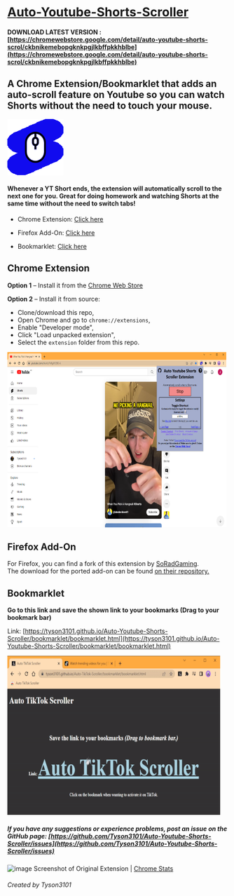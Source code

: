 # [Auto-Youtube-Shorts-Scroller](https://github.com/Tyson3101/Auto-Youtube-Shorts-Scroller)

#### DOWNLOAD LATEST VERSION : [https://chromewebstore.google.com/detail/auto-youtube-shorts-scrol/ckbnikemebopgknkpgjlkbffpkkhblbe](https://chromewebstore.google.com/detail/auto-youtube-shorts-scrol/ckbnikemebopgknkpgjlkbffpkkhblbe)

## A Chrome Extension/Bookmarklet that adds an auto-scroll feature on Youtube so you can watch Shorts without the need to touch your mouse.

<img src="./extension/img/autoYTScrollerIcon128.png"/>

#### Whenever a YT Short ends, the extension will automatically scroll to the next one for you. Great for doing homework and watching Shorts at the same time without the need to switch tabs!

- Chrome Extension: [Click here](./README.md#chrome-extension)

- Firefox Add-On: [Click here](./README.md#firefox-add-on)

- Bookmarklet: [Click here](./README.md#bookmarklet)

## Chrome Extension

**Option 1** – Install it from the [Chrome Web Store](https://chrome.google.com/webstore/detail/ckbnikemebopgknkpgjlkbffpkkhblbe)

**Option 2** – Install it from source:

- Clone/download this repo,
- Open Chrome and go to `chrome://extensions`,
- Enable "Developer mode",
- Click "Load unpacked extension",
- Select the `extension` folder from this repo.

<img src="./images/ScreenshotGoogleExtensionYoutube.png" width="500" height="400" />

## Firefox Add-On

For Firefox, you can find a fork of this extension by [SoRadGaming](https://github.com/SoRadGaming). <br/>
The download for the ported add-on can be found [on their repository.](https://github.com/SoRadGaming/Auto-Youtube-Shorts-Scroller)

## Bookmarklet

**Go to this link and save the shown link to your bookmarks (Drag to your bookmark bar)**

Link: [https://tyson3101.github.io/Auto-Youtube-Shorts-Scroller/bookmarklet/bookmarklet.html](https://tyson3101.github.io/Auto-Youtube-Shorts-Scroller/bookmarklet/bookmarklet.html)

<img src="./images/GoogleExtensionGif.gif" width="486" height="363" />

##### If you have any suggestions or experience problems, post an issue on the GitHub page: [https://github.com/Tyson3101/Auto-Youtube-Shorts-Scroller/issues](https://github.com/Tyson3101/Auto-Youtube-Shorts-Scroller/issues)


![image](https://github.com/Tyson3101/Auto-Youtube-Shorts-Scroller/assets/67045138/f8ae8a62-775c-46a1-bc46-49d02fb34aff)
Screenshot of Original Extension | [Chrome Stats](https://chrome-stats.com/d/elggcfikfbaijgcofcapgeahjaclpfnf)

###### Created by Tyson3101
